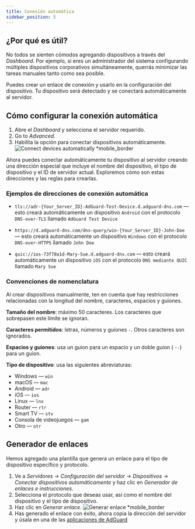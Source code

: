 ```yaml
---
title: Conexión automática
sidebar_position: 5
---
```


## ¿Por qué es útil?

No todos se sienten cómodos agregando dispositivos a través del _Dashboard_. Por ejemplo, si eres un administrador del sistema configurando múltiples dispositivos corporativos simultáneamente, querrás minimizar las tareas manuales tanto como sea posible.

Puedes crear un enlace de conexión y usarlo en la configuración del dispositivo. Tu dispositivo será detectado y se conectará automáticamente al servidor.

## Cómo configurar la conexión automática

1. Abre el _Dashboard_ y selecciona el servidor requerido.
2. Go to _Advanced_.
3. Habilita la opción para conectar dispositivos automáticamente.
    ![Connect devices automatically \*mobile_border](https://cdn.adtidy.org/content/kb/dns/private/new_dns/connect/automatically.png)

Ahora puedes conectar automáticamente tu dispositivo al servidor creando una dirección especial que incluye el nombre del dispositivo, el tipo de dispositivo y el ID de servidor actual. Exploremos cómo son estas direcciones y las reglas para crearlas.

### Ejemplos de direcciones de conexión automática

- `tls://adr-{Your_Server_ID}-AdGuard-Test-Device.d.adguard-dns.com` — esto creará automáticamente un dispositivo `Android` con el protocolo `DNS-over-TLS` llamado `AdGuard Test Device`

- `https://d.adguard-dns.com/dns-query/win-{Your_Server_ID}-John-Doe` — esto creará automáticamente un dispositivo `Windows` con el protocolo `DNS-over-HTTPS` llamado `John Doe`

- `quic://ios-73f78a1d-Mary-Sue.d.adguard-dns.com` — esto creará automáticamente un dispositivo `iOS` con el protocolo `DNS mediante QUIC` llamado `Mary Sue`

### Convenciones de nomenclatura

Al crear dispositivos manualmente, ten en cuenta que hay restricciones relacionadas con la longitud del nombre, caracteres, espacios y guiones.

**Tamaño del nombre**: máximo 50 caracteres. Los caracteres que sobrepasen este límite se ignoran.

**Caracteres permitidos**: letras, números y guiones `-`. Otros caracteres son ignorados.

**Espacios y guiones**: usa un guion para un espacio y un doble guion ( `--`) para un guion.

**Tipo de dispositivo**: usa las siguientes abreviaturas:

- Windows — `win`
- macOS — `mac`
- Android — `adr`
- iOS — `ios`
- Linux — `lnx`
- Router — `rtr`
- Smart TV — `stv`
- Consola de videojuegos — `gam`
- Otro — `otr`

## Generador de enlaces

Hemos agregado una plantilla que genera un enlace para el tipo de dispositivo específico y protocolo.

1. Ve a _Servidores_ → _Configuración del servidor_ → _Dispositivos_ → _Conectar dispositivos automáticamente_ y haz clic en _Generador de enlaces e instrucciones_.
2. Selecciona el protocolo que deseas usar, así como el nombre del dispositivo y el tipo de dispositivo.
3. Haz clic en _Generar enlace_.
    ![Generar enlace \*mobile_border](https://cdn.adtidy.org/content/kb/dns/private/new_dns/connect/automatically_step7.png)
4. Has generado el enlace con éxito, ahora copia la dirección del servidor y úsala en una de las [aplicaciones de AdGuard](https://adguard.com/welcome.html)
